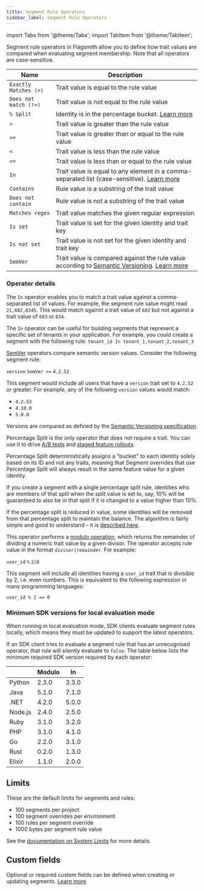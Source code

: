 ```yaml
---
title: Segment Rule Operators
sidebar_label: Segment Rule Operators
---
```


import Tabs from '@theme/Tabs'; import TabItem from '@theme/TabItem';

Segment rule operators in Flagsmith allow you to define how trait values are compared when evaluating segment membership. Note that all operators are case-sensitive.

| Name                  | Description                                                                                                                                              |
| --------------------- | -------------------------------------------------------------------------------------------------------------------------------------------------------- |
| `Exactly Matches (=)` | Trait value is equal to the rule value                                                                                                                   |
| `Does not match (!=)` | Trait value is not equal to the rule value                                                                                                               |
| `% Split`             | Identity is in the percentage bucket. [Learn more](?operators=percent#operator-details)                                                                  |
| `>`                   | Trait value is greater than the rule value                                                                                                               |
| `>=`                  | Trait value is greater than or equal to the rule value                                                                                                   |
| `<`                   | Trait value is less than the rule value                                                                                                                  |
| `<=`                  | Trait value is less than or equal to the rule value                                                                                                      |
| `In`                  | Trait value is equal to any element in a comma-separated list (case-sensitive). [Learn more](?operators=in#operator-details)                             |
| `Contains`            | Rule value is a substring of the trait value                                                                                                             |
| `Does not contain`    | Rule value is not a substring of the trait value                                                                                                         |
| `Matches regex`       | Trait value matches the given regular expression                                                                                                         |
| `Is set`              | Trait value is set for the given identity and trait key                                                                                                  |
| `Is not set`          | Trait value is not set for the given identity and trait key                                                                                              |
| `SemVer`              | Trait value is compared against the rule value according to [Semantic Versioning](https://semver.org/). [Learn more](?operators=semver#operator-details) |

### Operator details

<Tabs groupId="operators" queryString>
<TabItem value="in" label="In">

The `In` operator enables you to match a trait value against a comma-separated list of values. For example, the segment rule value might read `21,682,8345`. This would match against a trait value of `682` but not against a trait value of `683` or `834`.

The `In` operator can be useful for building segments that represent a specific set of tenants in your application. For example, you could create a segment with the following rule: `tenant_id In tenant_1,tenant_2,tenant_3`

</TabItem>
<TabItem value="semver" label="SemVer">

[SemVer](https://semver.org/) operators compare semantic version values. Consider the following segment rule:

`version` `SemVer >=` `4.2.52`

This segment would include all users that have a `version` trait set to `4.2.52` or greater. For example, any of the following `version` values would match:

- `4.2.53`
- `4.10.0`
- `5.0.0`

Versions are compared as defined by the [Semantic Versioning specification](https://semver.org/#spec-item-11).

</TabItem>
<TabItem value="percent" label="Percentage Split">

Percentage Split is the only operator that does not require a trait. You can use it to drive [A/B tests](/experimentation/ab-testing) and [staged feature rollouts](/managing-flags/rollout/rollout-by-percentage).

Percentage Split deterministically assigns a "bucket" to each identity solely based on its ID and not any traits, meaning that Segment overrides that use Percentage Split will always result in the same feature value for a given identity.

If you create a segment with a single percentage split rule, identities who are members of that split when the split value is set to, say, 10% will be guaranteed to also be in that split if it is changed to a value higher than 10%.

If the percentage split is reduced in value, some identities will be removed from that percentage split to maintain the balance. The algorithm is fairly simple and good to understand – it is [described here](/managing-flags/rollout/rollout-by-percentage#how-it-works).

</TabItem>
<TabItem value="modulo" label="Modulo">

This operator performs a [modulo operation](https://en.wikipedia.org/wiki/Modulo_operation), which returns the remainder of dividing a numeric trait value by a given divisor. The operator accepts rule value in the format `divisor|remainder`. For example:

`user_id` `%` `2|0`

This segment will include all identities having a `user_id` trait that is divisible by 2, i.e. even numbers. This is equivalent to the following expression in many programming languages:

`user_id % 2 == 0`

</TabItem>
</Tabs>

### Minimum SDK versions for local evaluation mode

When running in local evaluation mode, SDK clients evaluate segment rules locally, which means they must be updated to support the latest operators.

If an SDK client tries to evaluate a segment rule that has an unrecognised operator, that rule will silently evaluate to `false`. The table below lists the minimum required SDK version required by each operator:

|         | Modulo | In    |
| ------- | ------ | ----- |
| Python  | 2.3.0  | 3.3.0 |
| Java    | 5.1.0  | 7.1.0 |
| .NET    | 4.2.0  | 5.0.0 |
| Node.js | 2.4.0  | 2.5.0 |
| Ruby    | 3.1.0  | 3.2.0 |
| PHP     | 3.1.0  | 4.1.0 |
| Go      | 2.2.0  | 3.1.0 |
| Rust    | 0.2.0  | 1.3.0 |
| Elixir  | 1.1.0  | 2.0.0 |

## Limits

These are the default limits for segments and rules:

- 100 segments per project
- 100 segment overrides per environment
- 100 rules per segment override
- 1000 bytes per segment rule value

See the [documentation on System Limits](/administration-and-security/governance-and-compliance/system-limits) for more details.

## Custom fields

Optional or required custom fields can be defined when creating or updating segments. [Learn more](/administration-and-security/governance-and-compliance/custom-fields)
